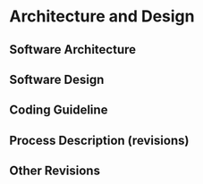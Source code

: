 # Architecture and Design


## Software Architecture

## Software Design

## Coding Guideline

## Process Description (revisions)

## Other Revisions



